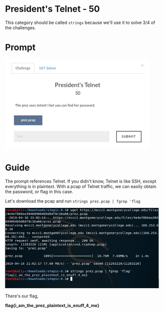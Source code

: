 # President's Telnet - 50

This category should be called `strings` because we'll use it to solve 3/4 of the challenges.

# Prompt

![alt text](https://github.com/Jhayes97/MCCC1-Walkthrough/blob/master/src/pres1.PNG "Logo Title Text 1")

# Guide
The prompt references Telnet. If you didn't know, Telnet is like SSH, except everything is in plaintext. With a pcap of Telnet traffic, we can easily obtain the password, or flag in this case.

Let's download the pcap and run `strings prez.pcap | fgrep 'flag`

![alt text](https://github.com/Jhayes97/MCCC1-Walkthrough/blob/master/src/pres2.PNG "Logo Title Text 1")

There's our flag, 

**flag{i_am_the_prez_plaintext_is_enuff_4_me}**
